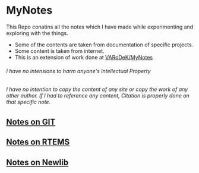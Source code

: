 # MyNotes

This Repo conatins all the notes which I have made while experimenting and exploring with the things.

* Some of the contents are taken from documentation of specific projects.
* Some content is taken from internet.
* This is an extension of work done at [VARoDeK/MyNotes](https://github.com/VARoDeK/MyNotes)

###### I have no intensions to harm anyone's Intellectual Property 
###### I have no intention to copy the content of any site or copy the work of any other author. If I had to reference any content, Citation is properly done on that specific note.

## [Notes on GIT](https://eshandhawan51.github.io/GSoC-Notes/Git )

## [Notes on RTEMS](https://eshandhawan51.github.io/GSoC-Notes/RTEMS)

## [Notes on Newlib](https://eshandhawan51.github.io/GSoC-Notes/Newlib)
